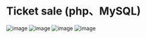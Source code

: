 # Ticket sale (php、MySQL)
![image](https://user-images.githubusercontent.com/121660049/232319459-d0dc51b3-f520-4c3c-9b6f-266c0dd2f455.png)
![image](https://user-images.githubusercontent.com/121660049/232319595-07795903-394b-4255-93bb-5a8cfed49eb7.png)
![image](https://user-images.githubusercontent.com/121660049/232319631-006ec66f-da58-41d2-b2e9-79bfced0245e.png)
![image](https://github.com/Chengyou-Xie/Ticket-sale-php-MySQL-/blob/ca3c1bc9afa9f7c9f165d3e7ec41e1b1a6dbd174/%E8%A8%82GOGI_-_Google_Chrome_2023-04-28_11-44-41_AdobeExpress.gif)
